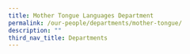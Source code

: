 ```yaml
---
title: Mother Tongue Languages Department
permalink: /our-people/departments/mother-tongue/
description: ""
third_nav_title: Departments
---
```

